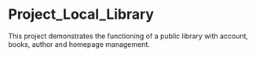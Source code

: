 # Project_Local_Library

This project demonstrates the functioning of a public library with account, books, author and homepage management. 
